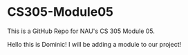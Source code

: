# CS305-Module05
This is a GitHub Repo for NAU's CS 305 Module 05.

Hello this is Dominic! I will be adding a module to our project!
